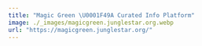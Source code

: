 ```yaml
---
title: "Magic Green \U0001F49A Curated Info Platform"
image: ./_images/magicgreen.junglestar.org.webp
url: "https://magicgreen.junglestar.org/"
---
```

